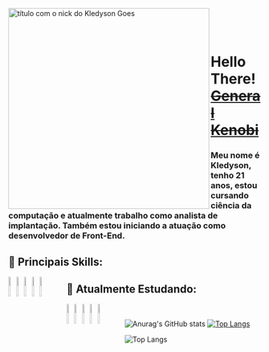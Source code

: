 <img src="https://b.catgirlsare.sexy/Vad_Iuw5.png" min-width="400px" max-width="400px" width="400px" align="left" alt="título com o nick do Kledyson Goes"><br/><br/><br/>

# Hello There! <a href="https://www.youtube.com/watch?v=rEq1Z0bjdwc&ab_channel=ShortClips">~~General Kenobi~~</a>
### Meu nome é Kledyson, tenho 21 anos, estou cursando ciência da computação e atualmente trabalho como analista de implantação. Também estou iniciando a atuação como desenvolvedor de Front-End.

## :cherry_blossom: Principais Skills:
<div style="float: left">
	<img src="https://cdn.jsdelivr.net/gh/devicons/devicon/icons/python/python-plain-wordmark.svg" width="10%" />
	<img src="https://cdn.jsdelivr.net/gh/devicons/devicon/icons/javascript/javascript-original.svg" width="10%" />
	<img src="https://cdn.jsdelivr.net/gh/devicons/devicon/icons/html5/html5-plain-wordmark.svg" width="10%" />
	<img src="https://cdn.jsdelivr.net/gh/devicons/devicon/icons/bootstrap/bootstrap-plain-wordmark.svg" width="10%" />
	<img src="https://cdn.jsdelivr.net/gh/devicons/devicon/icons/css3/css3-plain-wordmark.svg" width="10%" />	
</div>
  
## :seedling: Atualmente Estudando:
<div style="float: left">
	<img src="https://cdn.jsdelivr.net/gh/devicons/devicon/icons/java/java-original-wordmark.svg" width="10%" />
	<img src="https://cdn.jsdelivr.net/gh/devicons/devicon/icons/angularjs/angularjs-plain.svg" width="10%" />
	<img src="https://cdn.jsdelivr.net/gh/devicons/devicon/icons/typescript/typescript-original.svg" width="10%" />
	<img src="https://cdn.jsdelivr.net/gh/devicons/devicon/icons/sass/sass-original.svg" width="10%" />
	<img src="https://cdn.jsdelivr.net/gh/devicons/devicon/icons/flutter/flutter-original.svg" width="10%" />
</div>
<br>

![Anurag's GitHub stats](https://github-readme-stats.vercel.app/api?username=bllurryyk&show_icons=true&theme=radical)
[![Top Langs](https://github-readme-stats.vercel.app/api/top-langs/?username=anuraghazra&langs_count=8)](https://github.com/anuraghazra/github-readme-stats)

![Top Langs](https://github-readme-stats.vercel.app/api/top-langs/?username=bllurryyk&layout=compact)

<!-- # Social
<a href="#"><img src=""></a>
<a href="#"><img src=""></a>
<a href="#"><img src=""></a>
<a href="#"><img src=""></a> -->


